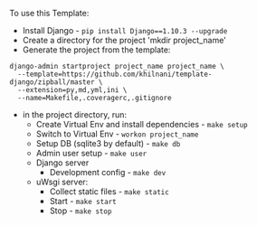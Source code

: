 
To use this Template:

- Install Django - `pip install Django==1.10.3 --upgrade`
- Create a directory for the project 'mkdir project_name'
- Generate the project from the template:
```
django-admin startproject project_name project_name \
  --template=https://github.com/khilnani/template-django/zipball/master \
  --extension=py,md,yml,ini \
  --name=Makefile,.coveragerc,.gitignore
```
- in the project directory, run:
  - Create Virtual Env and install dependencies - `make setup`
  - Switch to Virtual Env - `workon project_name`
  - Setup DB (sqlite3 by default) - `make db`
  - Admin user setup - `make user`
  - Django server
    - Development config - `make dev`
  - uWsgi server:
    - Collect static files - `make static`
    - Start - `make start`
    - Stop - `make stop`
